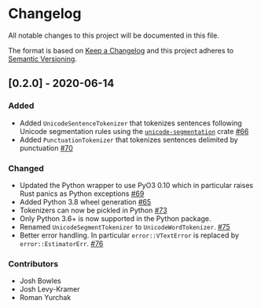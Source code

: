 # Changelog

All notable changes to this project will be documented in this file.

The format is based on [Keep a Changelog](http://keepachangelog.com/en/1.0.0/)
and this project adheres to [Semantic Versioning](http://semver.org/spec/v2.0.0.html).

## [0.2.0] - 2020-06-14
### Added
- Added `UnicodeSentenceTokenizer` that tokenizes sentences following Unicode segmentation rules using the [`unicode-segmentation`](https://github.com/unicode-rs/unicode-segmentation) crate [#66](https://github.com/rth/vtext/pull/66)
- Added `PunctuationTokenizer` that tokenizes sentences delimited by punctuation [#70](https://github.com/PyO3/pyo3/pull/70)

### Changed
- Updated the Python wrapper to use PyO3 0.10 which in particular raises Rust panics as Python exceptions
  [#69](https://github.com/rth/vtext/pull/69)
- Added Python 3.8 wheel generation [#65](https://github.com/rth/vtext/pull/65)
- Tokenizers can now be pickled in Python [#73](https://github.com/rth/vtext/pull/73)
- Only Python 3.6+ is now supported in the Python package.
- Renamed `UnicodeSegmentTokenizer` to `UnicodeWordTokenizer`. [#75](https://github.com/rth/vtext/pull/75)
- Better error handling. In particular `error::VTextError` is replaced by `error::EstimatorErr`. [#76](https://github.com/rth/vtext/pull/76)

### Contributors

- Josh Bowles
- Josh Levy-Kramer
- Roman Yurchak
